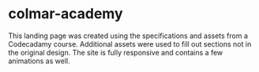 # colmar-academy

This landing page was created using the specifications and assets from a Codecadamy course. Additional assets were used to fill out sections not in the original design. The site is fully responsive and contains a few animations as well.
